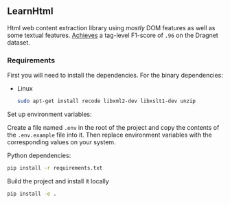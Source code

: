 ## LearnHtml

Html web content extraction library using *mostly* DOM features as well as some textual features. [Achieves](https://www.researchgate.net/publication/329061153_Learning_Web_Content_Extraction_with_DOM_Features) a tag-level F1-score of `.96` on the Dragnet dataset.

### Requirements
First you will need to install the dependencies. For the binary dependencies:

- Linux
    ```bash
    sudo apt-get install recode libxml2-dev libxslt1-dev unzip
    ```

Set up environment variables:

Create a file named `.env` in the root of the project and copy the contents of the `.env.example` file into it.
Then replace environment variables with the corresponding values on your system.


Python dependencies:
```bash
pip install -r requirements.txt
```

Build the project and install it locally
```bash
pip install -e .
```
